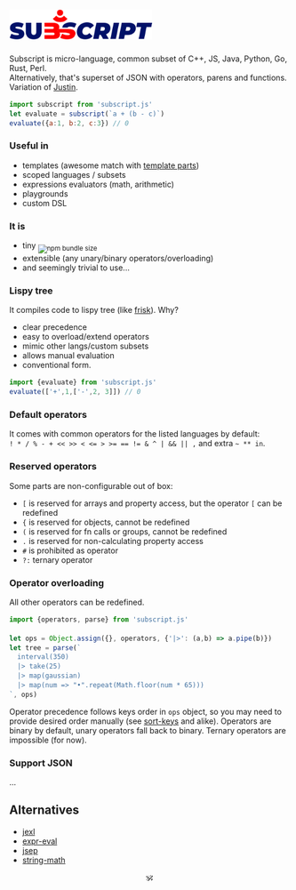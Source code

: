 # <img alt="subscript" src="/subscript.svg" height=54/><!--sub͘<em>script</em>--> <!--<sub>SUB͘<em>SCRIPT</em></sub>-->

Subscript is micro-language, common subset of C++, JS, Java, Python, Go, Rust, Perl.<br/>
Alternatively, that's superset of JSON with operators, parens and functions. Variation of [Justin](https://github.com/endojs/Jessie/issues/66).

```js
import subscript from 'subscript.js'
let evaluate = subscript(`a + (b - c)`)
evaluate({a:1, b:2, c:3}) // 0
```

### Useful in
* templates (awesome match with [template parts](https://github.com/github/template-parts))
* scoped languages / subsets
* expressions evaluators (math, arithmetic)
* playgrounds
* custom DSL

### It is 
* tiny <sub>![npm bundle size](https://img.shields.io/bundlephobia/minzip/subscript?color=brightgreen&label=gzip)</sub>
* extensible (any unary/binary operators/overloading)
* and seemingly trivial to use...

### Lispy tree

It compiles code to lispy tree (like [frisk](https://npmjs.com/frisk)). Why?

+ clear precedence
+ easy to overload/extend operators
+ mimic other langs/custom subsets
+ allows manual evaluation
+ conventional form.

```js
import {evaluate} from 'subscript.js'
evaluate(['+',1,['-',2, 3]]) // 0
```

### Default operators

It comes with common operators for the listed languages by default:<br/> `! * / % - + << >> < <= > >= == != & ^ | && || ,`
and extra `~ ** in`.
### Reserved operators

Some parts are non-configurable out of box:

* `[` is reserved for arrays and property access, but the operator `[` can be redefined
* `{` is reserved for objects, cannot be redefined
* `(` is reserved for fn calls or groups, cannot be redefined
* `.` is reserved for non-calculating property access
* `#` is prohibited as operator
* `?:` ternary operator

### Operator overloading

All other operators can be redefined.

```js
import {operators, parse} from 'subscript.js'

let ops = Object.assign({}, operators, {'|>': (a,b) => a.pipe(b)})
let tree = parse(`
  interval(350)
  |> take(25)
  |> map(gaussian)
  |> map(num => "•".repeat(Math.floor(num * 65)))
`, ops)
```

Operator precedence follows keys order in `ops` object, so you may need to provide desired order manually (see [sort-keys](https://www.npmjs.com/package/sort-keys) and alike).
Operators are binary by default, unary operators fall back to binary.
Ternary operators are impossible (for now).

### Support JSON

...

## Alternatives

* [jexl](https://github.com/TomFrost/Jexl)
* [expr-eval](https://github.com/silentmatt/expr-eval)
* [jsep](https://github.com/EricSmekens/jsep)
* [string-math](https://github.com/devrafalko/string-math)


<p align=center>🕉</p>
